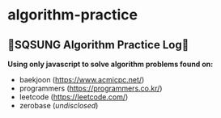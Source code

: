 # algorithm-practice

🚀SQSUNG Algorithm Practice Log🚀
---
<b>Using only javascript to solve algorithm problems found on:</b> 
- baekjoon (https://www.acmicpc.net/)
- programmers (https://programmers.co.kr/)
- leetcode (https://leetcode.com/)
- zerobase (<i>undisclosed</i>)

